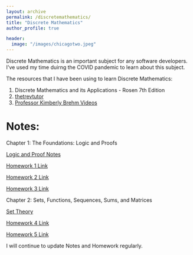 ```yaml
---
layout: archive
permalink: /discretemathematics/
title: "Discrete Mathematics"
author_profile: true

header:
  image: "/images/chicagotwo.jpeg"
---
```



Discrete Mathematics is an important subject for any software developers. I've used my time duirng the COVID pandemic to learn about this subject. 

The resources that I have been using to learn Discrete Mathematics:

1. Discrete Mathematics and its Applications - Rosen 7th Edition
2. [thetrevtutor](https://trevtutor.com/discretemath/discretemath1/)
3. [Professor Kimberly Brehm Videos](https://www.youtube.com/watch?v=A3Ffwsnad0k&list=PLl-gb0E4MII28GykmtuBXNUNoej-vY5Rz)

# Notes:

Chapter 1: The Foundations: Logic and Proofs

[Logic and Proof Notes](https://github.com/devinpowers/discrete-mathematics/blob/master/Logic%20and%20Proofs%201.1-1.8.pdf)



[Homework 1 Link](https://github.com/devinpowers/discrete-mathematics/blob/master/Homework%20Problems/CSE%20260%20HW%231.pdf)

[Homework 2 Link](https://github.com/devinpowers/discrete-mathematics/blob/master/Homework%20Problems/CSE%20260%20HW%232.pdf)

[Homework 3 Link](https://github.com/devinpowers/discrete-mathematics/blob/master/Homework%20Problems/CSE%20260%20HW%233.pdf)

Chapter 2: Sets, Functions, Sequences, Sums, and Matrices

[Set Theory](https://github.com/devinpowers/discrete-mathematics/blob/master/Set%20Theory%20Chapter%202.1-2.6.pdf)

[Homework 4 Link](https://github.com/devinpowers/discrete-mathematics/blob/master/Homework%20Problems/CSE%20260%20HW%234.pdf)

[Homework 5 Link](https://github.com/devinpowers/discrete-mathematics/blob/master/Homework%20Problems/CSE%20260%20HW%235.pdf)


 I will continue to update Notes and Homework regularly.

